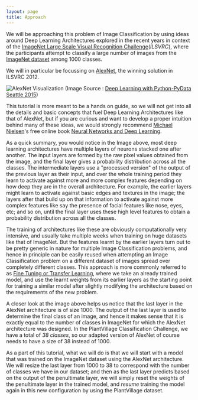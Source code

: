 ```yaml
---
layout: page
title: Approach
---
```


<!-- <p class="message">
  Sample Message
</p> -->
<!-- $$a^2 + b^2 = c^2$$ -->

We will be approaching this problem of Image Classification by using ideas around Deep Learning Architectures explored in the recent years in context of the [ImageNet Large Scale Visual Recognition Challenge](http://www.image-net.org/challenges/LSVRC/)(*ILSVRC*),
where the participants attempt to classify a large number of images from the [ImageNet dataset](http://image-net.org/) among 1000 classes.

  We will in particular be focussing on [AlexNet](http://papers.nips.cc/paper/4824-imagenet-classification-w), the winning solution in ILSVRC 2012.

  ![AlexNet Visualization](http://image.slidesharecdn.com/pydatatalk-150729202131-lva1-app6892/95/deep-learning-with-python-pydata-seattle-2015-35-638.jpg?cb=1438315555)
  (Image Source : [Deep Learning with Python-PyData Seattle 2015](http://www.slideshare.net/AlexanderKorbonits/deep-learning-with-python-pydata-seattle-2015))   

  This tutorial is more meant to be a hands on guide, so we will not get into all the details and basic concepts that fuel Deep Learning Architectures like that of AlexNet, but if you are curious and want to develop a proper intuition behind many of these ideas, we would strongly recommend [Michael Nielsen](http://michaelnielsen.org/)'s free online book [Neural Networks and Deep Learning](http://neuralnetworksanddeeplearning.com/).    

As a quick summary, you would notice in the Image above, most deep learning architectures have multiple layers of neurons stacked one after another. The input layers are formed by the raw pixel values obtained from the image, and the final layer gives a probability distribution across all the classes. The intermediate layers use a "processed version" of the output of the previous layer as their input, and over the whole training period they learn to activate against more and more complex features depending on how deep they are in the overall architecture. For example, the earlier layers might learn to activate against basic edges and textures in the image; the layers after that build up on that information to activate against more complex features like say the presence of facial features like nose, eyes, etc; and so on, until the final layer uses these high level features to obtain a probability distribution across all the classes.

The training of architectures like these are obviously computationally very intensive, and usually take multiple weeks when training on huge datasets like that of ImageNet. But the features learnt by the earlier layers turn out to be pretty generic in nature for multiple Image Classification problems, and hence in principle can be easily reused when attempting an Image Classification problem on a different dataset of images spread over completely different classes. This approach is more commonly referred to as [Fine Tuning or Transfer Learning](https://en.wikipedia.org/wiki/Inductive_transfer), where we take an already trained model, and use the learnt weights from its earlier layers as the starting point for training a similar model after slightly modifying the architecture based on the requirements of the new problem.   

A closer look at the image above helps us notice that the last layer in the AlexNet architecture is of size 1000. The output of the last layer is used to determine the final class of an image, and hence it makes sense that it is exactly equal to the number of classes in ImageNet for which the AlexNet architecture was designed. In the PlantVillage Classification Challenge, we have a total of *38 classes*, so our adapted version of AlexNet of course needs to have a size of 38 instead of 1000.

As a part of this tutorial, what we will do is that we will start with a model that was trained on the ImageNet dataset using the AlexNet architecture. We will resize the last layer from 1000 to 38 to correspond with the number of classes we have in our dataset; and then as the last layer predicts based on the output of the penultimate layer, we will simply reset the weights of the penultimate layer in the trained model, and *resume* training the model again in this new configuration by using the PlantVillage dataset.   
